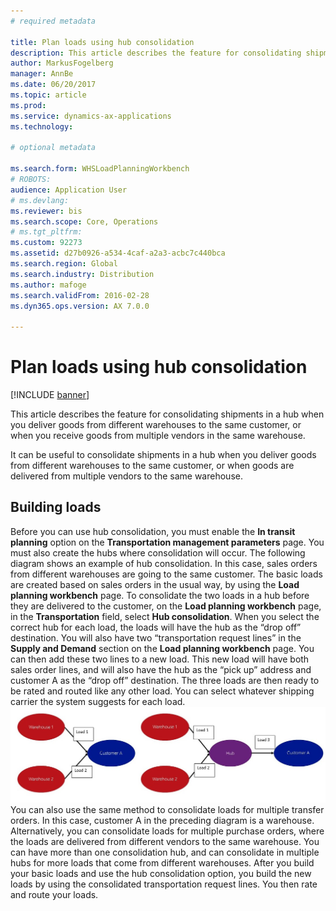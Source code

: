 ```yaml
---
# required metadata

title: Plan loads using hub consolidation
description: This article describes the feature for consolidating shipments in a hub when you deliver goods from different warehouses to the same customer, or when you receive goods from multiple vendors in the same warehouse.
author: MarkusFogelberg
manager: AnnBe
ms.date: 06/20/2017
ms.topic: article
ms.prod: 
ms.service: dynamics-ax-applications
ms.technology: 

# optional metadata

ms.search.form: WHSLoadPlanningWorkbench
# ROBOTS: 
audience: Application User
# ms.devlang: 
ms.reviewer: bis
ms.search.scope: Core, Operations
# ms.tgt_pltfrm: 
ms.custom: 92273
ms.assetid: d27b0926-a534-4caf-a2a3-acbc7c440bca
ms.search.region: Global
ms.search.industry: Distribution
ms.author: mafoge
ms.search.validFrom: 2016-02-28
ms.dyn365.ops.version: AX 7.0.0

---
```


# Plan loads using hub consolidation

[!INCLUDE [banner](../includes/banner.md)]

This article describes the feature for consolidating shipments in a hub when you deliver goods from different warehouses to the same customer, or when you receive goods from multiple vendors in the same warehouse.

It can be useful to consolidate shipments in a hub when you deliver goods from different warehouses to the same customer, or when goods are delivered from multiple vendors to the same warehouse.

## Building loads
Before you can use hub consolidation, you must enable the **In transit planning** option on the **Transportation management parameters** page. You must also create the hubs where consolidation will occur. The following diagram shows an example of hub consolidation. In this case, sales orders from different warehouses are going to the same customer. The basic loads are created based on sales orders in the usual way, by using the **Load planning workbench** page. To consolidate the two loads in a hub before they are delivered to the customer, on the **Load planning workbench** page, in the **Transportation** field, select **Hub consolidation**. When you select the correct hub for each load, the loads will have the hub as the “drop off” destination. You will also have two “transportation request lines” in the **Supply and Demand** section on the **Load planning workbench** page. You can then add these two lines to a new load. This new load will have both sales order lines, and will also have the hub as the “pick up” address and customer A as the “drop off” destination. The three loads are then ready to be rated and routed like any other load. You can select whatever shipping carrier the system suggests for each load. [![Hub consolidation](./media/hubconsol.jpg)](./media/hubconsol.jpg) You can also use the same method to consolidate loads for multiple transfer orders. In this case, customer A in the preceding diagram is a warehouse. Alternatively, you can consolidate loads for multiple purchase orders, where the loads are delivered from different vendors to the same warehouse. You can have more than one consolidation hub, and can consolidate in multiple hubs for more loads that come from different warehouses. After you build your basic loads and use the hub consolidation option, you build the new loads by using the consolidated transportation request lines. You then rate and route your loads.



